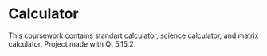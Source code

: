 # Calculator
This coursework contains standart calculator, science calculator, and matrix calculator.
Project made with Qt 5.15.2
